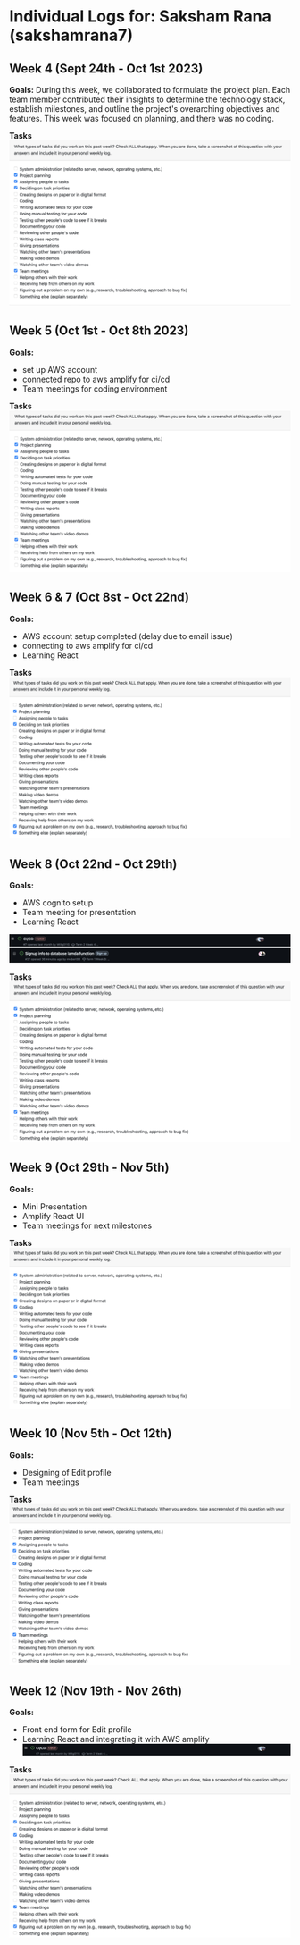 # Individual Logs for: Saksham Rana (sakshamrana7)

## Week 4 (Sept 24th - Oct 1st 2023)

**Goals:**
During this week, we collaborated to formulate the project plan. Each team member contributed their insights to determine the technology stack, establish milestones, and outline the project's overarching objectives and features. This week was focused on planning, and there was no coding.

**Tasks** 
![Saksham's tasks week 4](./screenshots/sak_week4.png)


## Week 5 (Oct 1st - Oct 8th 2023)

**Goals:**
- set up AWS account
- connected repo to aws amplify for ci/cd
- Team meetings for coding environment

**Tasks**
![Saksham's tasks week 5](./screenshots/sak_week5.png)


## Week 6 & 7 (Oct 8st - Oct 22nd)

**Goals:**
- AWS account setup completed (delay due to email issue)
- connecting to aws amplify for ci/cd
- Learning React

**Tasks**
![Saksham's tasks week 6 & 7](./screenshots/sak_week6.png)


## Week 8 (Oct 22nd - Oct 29th)

**Goals:**
- AWS cognito setup
- Team meeting for presentation 
- Learning React

![Saksham's goals for week 8](./screenshots/week8_task1.png)
![Saksham's goals for week 8](./screenshots/week8_task2.png)

**Tasks**
![Saksham's tasks week 8](./screenshots/sak_week8.png)

## Week 9 (Oct 29th - Nov 5th)

**Goals:**
- Mini Presentation
- Amplify React UI
- Team meetings for next milestones

**Tasks**
![Saksham's tasks week 9](./screenshots/sak_week9.png)

## Week 10 (Nov 5th - Oct 12th)

**Goals:**
- Designing of Edit profile
- Team meetings 

**Tasks**
![Saksham's tasks week 10](./screenshots/sak_week10.png)

## Week 12 (Nov 19th - Nov 26th)

**Goals:**
- Front end form for Edit profile
- Learning React and integrating it with AWS amplify
![Saksham's goals for week 12](./screenshots/week8_task1.png)

**Tasks**
![Saksham's tasks week 12](./screenshots/sak_week12.png)
